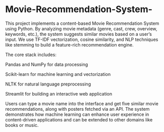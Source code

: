 # Movie-Recommendation-System-
This project implements a content-based Movie Recommendation System using Python. By analyzing movie metadata (genre, cast, crew, overview, keywords, etc.), the system suggests similar movies based on a user’s input. We use TF-IDF vectorization, cosine similarity, and NLP techniques like stemming to build a feature-rich recommendation engine.

The core stack includes:

Pandas and NumPy for data processing

Scikit-learn for machine learning and vectorization

NLTK for natural language preprocessing

Streamlit for building an interactive web application

Users can type a movie name into the interface and get five similar movie recommendations, along with posters fetched via an API. The system demonstrates how machine learning can enhance user experience in content-driven applications and can be extended to other domains like books or music.




